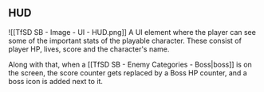 ## HUD
![[TfSD SB - Image - UI - HUD.png]]
A UI element where the player can see some of the important stats of the playable character. These consist of player HP, lives, score and the character's name.

Along with that, when a [[TfSD SB - Enemy Categories - Boss|boss]] is on the screen, the score counter gets replaced by a Boss HP counter, and a boss icon is added next to it.